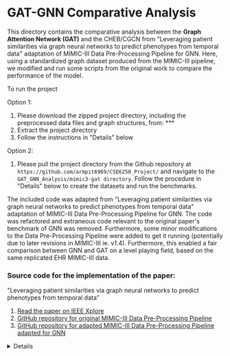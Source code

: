 # GAT-GNN Comparative Analysis

This directory contains the comparative analysis between the **Graph Attention Network (GAT)** and the CHEB/CGCN from "Leveraging patient similarities via graph neural networks to predict phenotypes from temporal data" adaptation of MIMIC-III Data Pre-Processing Pipeline for GNN. Here, using a standardized graph dataset produced from the MIMIC-III pipeline, we modified and run some scripts from the original work to compare the performance of the model.

To run the project

Option 1:
1. Please download the zipped project directory, including the preprocessed data files and graph structures, from: ***
2. Extract the project directory
3. Follow the instructions in "Details" below

Option 2:
1. Please pull the project directory from the Github repository at `https://github.com/armpit6969/CSE6250_Project/` and navigate to the `GAT_GNN_Analysis/mimic3-gat directory`. Follow the procedure in "Details" below to create the datasets and run the benchmarks.

The included code was adapted from "Leveraging patient similarities via graph neural networks to predict phenotypes from temporal data" adaptation of MIMIC-III Data Pre-Processing Pipeline for GNN. The code was refactored and extraneous code relevant to the original paper's benchmark of GNN was removed. Furthermore, some minor modifications to the Data Pre-Processing Pipeline were added to get it running (potentially due to later revisions in MIMIC-III ie. v1.4). Furthermore, this enabled a fair comparison between GNN and GAT on a level playing field, based on the same replicated EHR MIMIC-III data. 

### Source code for the implementation of the paper: 
"Leveraging patient similarities via graph neural networks to predict phenotypes from temporal data" 

1. [Read the paper on IEEE Xplore](https://ieeexplore.ieee.org/document/10302556)  
2. [GitHub repository for original MIMIC-III Data Pre-Processing Pipeline](https://github.com/YerevaNN/mimic3-benchmarks)
3. [GitHub repository for adapted MIMIC-III Data Pre-Processing Pipeline adapted for GNN](https://github.com/ds4dh/mimic3-benchmarks-GraDSCI23)

<details>
  
###### Benchmark/Dataset Creation 
<pre><code>

# Create a conda environment using the provided environment.yaml
conda env create -f environment.yaml
conda activate mimic3_graph
pip install -r requirements.txt # (Optional, however libraries are outdated compared to the environment.yaml)

# Get the MIMIC-III dataset by script or copy the files here:
wget -r -N -c -np https://physionet.org/files/mimiciii-demo/1.4/ # this will create a physionet folder with the Database csvs

# Run the MIMIC-III PreProcessing scripts from mimic3-benchmarks:
python -m mimic3benchmark.scripts.extract_subjects physionet.org/files/mimiciii-demo/1.4/ data/root
python -m mimic3benchmark.scripts.validate_events data/root/
python -m mimic3benchmark.scripts.extract_episodes_from_subjects data/root/
python -m mimic3benchmark.scripts.split_train_and_test data/root/

# Run the scripts from the mimic3-benchmarks (the 'phenotyping' script is used for the purpose of this evaluation):
python -m mimic3benchmark.scripts.create_in_hospital_mortality data/root/ data/in-hospital-mortality/
python -m mimic3benchmark.scripts.create_decompensation data/root/ data/decompensation/
python -m mimic3benchmark.scripts.create_length_of_stay data/root/ data/length-of-stay/
python -m mimic3benchmark.scripts.create_phenotyping data/root/ data/phenotyping/
python -m mimic3benchmark.scripts.create_multitask data/root/ data/multitask/

# Split the training set from "data/phenotyping" where the processed dataset phenotypes are used for this evaluation:
python -m mimic3models.split_train_val data/phenotyping

# Run the below command to create the STAT embeddings using the previous Logistic Regression model:
python -um mimic3models.phenotyping.logistic.main --output_dir mimic3models/phenotyping/logistic

# Run the below command to evaluate the STAT embeddings from the previous Logistic Regression model:
python -m mimic3benchmark.evaluation.evaluate_phenotyping data/phenotyping/train data/phenotyping/train predictions/phenotyping/logistic train

# Run the below command to create the LSTM embeddings:
python -m mimic3models.train_lstm --network mimic3models/lstm.py --data data/phenotyping/ --save

# Create the graph edges for the respective edge strategy rules (in this case, we use expert_medium because expert_lenient is too large and requires 150-300GB+ RAM)
python -m gnn__models.connectivity_strategies.expert_graph_m2_inter_category # Creates expert_medium edge strategy graph connections

# Create the homogenous graphs using the STAT/LSTM embeddings (expert_lenient):
python create_graph.py --edge_strategy trivial --node_embeddings_type stat --folder_name graphs
python create_graph.py --edge_strategy expert_medium --node_embeddings_type stat --folder_name graphs

python create_graph.py --edge_strategy trivial --node_embeddings_type lstm --folder_name graphs
python create_graph.py --edge_strategy expert_medium --node_embeddings_type lstm --folder_name graphs


# Training
To execute the training of each model you can either run the below commands individually or run the provided bash script: `./run_script.sh`

# Run the below to train the GAT models
python train_gnn.py --model GATConv --data_folder graphs/data_trivial_stat/processed/ --epochs 50 --WD 0.001 --lr 0.0001 --hidden 8192 --batch_size 512 --model_name GATConv_transductive_stat_es_trivial_2024_11_30 --training_mode transductive --model_folder graph_model --experiment_name GATConv_transductive_trivial_stat
python train_gnn.py --model GATConv --data_folder graphs/data_expert_medium_stat/processed/ --epochs 50 --WD 0.001 --lr 0.0001 --hidden 8192 --batch_size 512 --model_name GATConv_transductive_stat_es_expert_medium_2024_11_30 --training_mode transductive --model_folder graph_model --experiment_name GATConv_transductive_expert_medium_stat 

python train_gnn.py --model GATConv --data_folder graphs/data_trivial_lstm/processed/ --epochs 50 --WD 0.001 --lr 0.0001 --hidden 8192 --batch_size 512 --model_name GATConv_transductive_lstm_es_trivial_2024_11_30 --training_mode transductive --model_folder graph_model --experiment_name GATConv_transductive_trivial_lstm 
python train_gnn.py --model GATConv --data_folder graphs/data_expert_medium_lstm/processed/ --epochs 50 --WD 0.001 --lr 0.0001 --hidden 8192 --batch_size 512 --model_name GATConv_transductive_lstm_es_expert_medium_2024_11_30 --training_mode transductive --model_folder graph_model --experiment_name GATConv_transductive_expert_medium_lstm 

python train_gnn.py --model GATConv --data_folder graphs/data_trivial_stat/processed/ --epochs 50 --WD 0.001 --lr 0.0001 --hidden 8192 --batch_size 512 --model_name GATConv_inductive_stat_es_trivial_2024_11_30 --training_mode inductive --model_folder graph_model --experiment_name GATConv_inductive_trivial_stat
python train_gnn.py --model GATConv --data_folder graphs/data_expert_medium_stat/processed/ --epochs 50 --WD 0.001 --lr 0.0001 --hidden 8192 --batch_size 512 --model_name GATConv_inductive_stat_es_expert_medium_2024_11_30 --training_mode inductive --model_folder graph_model --experiment_name GATConv_inductive_expert_medium_stat 

python train_gnn.py --model GATConv --data_folder graphs/data_trivial_lstm/processed/ --epochs 50 --WD 0.001 --lr 0.0001 --hidden 8192 --batch_size 512 --model_name GATConv_inductive_lstm_es_trivial_2024_11_30 --training_mode inductive --model_folder graph_model --experiment_name GATConv_inductive_trivial_lstm 
python train_gnn.py --model GATConv --data_folder graphs/data_expert_medium_lstm/processed/ --epochs 50 --WD 0.001 --lr 0.0001 --hidden 8192 --batch_size 512 --model_name GATConv_inductive_lstm_es_expert_medium_2024_11_30 --training_mode inductive --model_folder graph_model --experiment_name GATConv_inductive_expert_medium_lstm 


# Run the below to train the CGCN models
python train_gnn.py --model ClusterGCNConv --data_folder graphs/data_trivial_stat/processed/ --epochs 50 --WD 0.001 --lr 0.0001 --hidden 8192 --batch_size 512 --model_name ClusterGCNConv_transductive_stat_es_trivial_2024_11_30 --training_mode transductive --model_folder graph_model --experiment_name ClusterGCNConv_transductive_trivial_stat 
python train_gnn.py --model ClusterGCNConv --data_folder graphs/data_expert_medium_stat/processed/ --epochs 50 --WD 0.001 --lr 0.0001 --hidden 8192 --batch_size 512 --model_name ClusterGCNConv_transductive_stat_es_expert_medium_2024_11_30 --training_mode transductive --model_folder graph_model --experiment_name ClusterGCNConv_transductive_expert_medium_stat 

python train_gnn.py --model ClusterGCNConv --data_folder graphs/data_trivial_lstm/processed/ --epochs 50 --WD 0.001 --lr 0.0001 --hidden 8192 --batch_size 512 --model_name ClusterGCNConv_transductive_lstm_es_trivial_2024_11_30 --training_mode transductive --model_folder graph_model --experiment_name ClusterGCNConv_transductive_trivial_lstm
python train_gnn.py --model ClusterGCNConv --data_folder graphs/data_expert_medium_lstm/processed/ --epochs 50 --WD 0.001 --lr 0.0001 --hidden 8192 --batch_size 512 --model_name ClusterGCNConv_transductive_lstm_es_expert_medium_2024_11_30 --training_mode transductive --model_folder graph_model --experiment_name ClusterGCNConv_transductive_expert_medium_lstm

python train_gnn.py --model ClusterGCNConv --data_folder graphs/data_trivial_stat/processed/ --epochs 50 --WD 0.001 --lr 0.0001 --hidden 8192 --batch_size 512 --model_name ClusterGCNConv_inductive_stat_es_trivial_2024_11_30 --training_mode inductive --model_folder graph_model --experiment_name ClusterGCNConv_inductive_trivial_stat 
python train_gnn.py --model ClusterGCNConv --data_folder graphs/data_expert_medium_stat/processed/ --epochs 50 --WD 0.001 --lr 0.0001 --hidden 8192 --batch_size 512 --model_name ClusterGCNConv_inductive_stat_es_expert_medium_2024_11_30 --training_mode inductive --model_folder graph_model --experiment_name ClusterGCNConv_inductive_expert_medium_stat 

python train_gnn.py --model ClusterGCNConv --data_folder graphs/data_trivial_lstm/processed/ --epochs 50 --WD 0.001 --lr 0.0001 --hidden 8192 --batch_size 512 --model_name ClusterGCNConv_inductive_lstm_es_trivial_2024_11_30 --training_mode inductive --model_folder graph_model --experiment_name ClusterGCNConv_inductive_trivial_lstm
python train_gnn.py --model ClusterGCNConv --data_folder graphs/data_expert_medium_lstm/processed/ --epochs 50 --WD 0.001 --lr 0.0001 --hidden 8192 --batch_size 512 --model_name ClusterGCNConv_inductive_lstm_es_expert_medium_2024_11_30 --training_mode inductive --model_folder graph_model --experiment_name ClusterGCNConv_inductive_expert_medium_lstm


# Run the below to train the CHEB (ChebConv) models
python train_gnn.py --model ChebConv_symK1 --data_folder graphs/data_trivial_stat/processed/ --epochs 50 --WD 0.001 --lr 0.0001 --hidden 8192 --batch_size 512 --model_name ChebConv_symK1_transductive_stat_es_trivial_2024_11_30 --training_mode transductive --model_folder graph_model --experiment_name ChebConv_transductive_symK1_trivial_stat 
python train_gnn.py --model ChebConv_symK1 --data_folder graphs/data_expert_medium_stat/processed/ --epochs 50 --WD 0.001 --lr 0.0001 --hidden 8192 --batch_size 512 --model_name ChebConv_symK1_transductive_stat_es_expert_medium_2024_11_30 --training_mode transductive --model_folder graph_model --experiment_name ChebConv_transductive_symK1_expert_medium_stat 

python train_gnn.py --model ChebConv_symK1 --data_folder graphs/data_trivial_lstm/processed/ --epochs 50 --WD 0.001 --lr 0.0001 --hidden 8192 --batch_size 512 --model_name ChebConv_symK1_transductive_lstm_es_trivial_2024_11_30 --training_mode transductive --model_folder graph_model --experiment_name ChebConv_transductive_symK1_trivial_lstm 
python train_gnn.py --model ChebConv_symK1 --data_folder graphs/data_expert_medium_lstm/processed/ --epochs 50 --WD 0.001 --lr 0.0001 --hidden 8192 --batch_size 512 --model_name ChebConv_symK1_transductive_lstm_es_expert_medium_2024_11_30 --training_mode transductive --model_folder graph_model --experiment_name ChebConv_transductive_symK1_expert_medium_lstm 

python train_gnn.py --model ChebConv_symK1 --data_folder graphs/data_trivial_stat/processed/ --epochs 50 --WD 0.001 --lr 0.0001 --hidden 8192 --batch_size 512 --model_name ChebConv_symK1_inductive_stat_es_trivial_2024_11_30 --training_mode inductive --model_folder graph_model --experiment_name ChebConv_inductive_symK1_trivial_stat 
python train_gnn.py --model ChebConv_symK1 --data_folder graphs/data_expert_medium_stat/processed/ --epochs 50 --WD 0.001 --lr 0.0001 --hidden 8192 --batch_size 512 --model_name ChebConv_symK1_inductive_stat_es_expert_medium_2024_11_30 --training_mode inductive --model_folder graph_model --experiment_name ChebConv_inductive_symK1_expert_medium_stat 

python train_gnn.py --model ChebConv_symK1 --data_folder graphs/data_trivial_lstm/processed/ --epochs 50 --WD 0.001 --lr 0.0001 --hidden 8192 --batch_size 512 --model_name ChebConv_symK1_inductive_lstm_es_trivial_2024_11_30 --training_mode inductive --model_folder graph_model --experiment_name ChebConv_inductive_symK1_trivial_lstm 
python train_gnn.py --model ChebConv_symK1 --data_folder graphs/data_expert_medium_lstm/processed/ --epochs 50 --WD 0.001 --lr 0.0001 --hidden 8192 --batch_size 512 --model_name ChebConv_symK1_inductive_lstm_es_expert_medium_2024_11_30 --training_mode inductive --model_folder graph_model --experiment_name ChebConv_inductive_symK1_expert_medium_lstm 


</code>
</pre>

